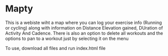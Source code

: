 # Mapty

This is a webiste wiht a map where you can log your exercise info (Running or cycling) along with information on  Distance Elevation gained, DUration of Activity And Cadence. There is also an option to delete all workouts and the options to pan to a workout just by selecting it on the menu 

To use, download all files and run index.html file
